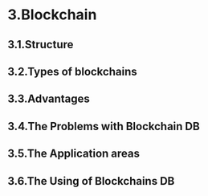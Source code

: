 # 3.Blockchain
## 3.1.Structure
## 3.2.Types of blockchains
## 3.3.Advantages
## 3.4.The Problems with Blockchain DB
## 3.5.The Application areas
## 3.6.The Using of Blockchains DB
